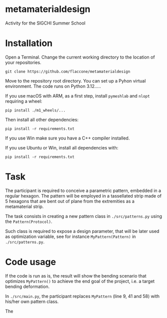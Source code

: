 # metamaterialdesign
Activity for the SIGCHI Summer School

# Installation
Open a Terminal.
Change the current working directory to the location of your repositories.

~~~
git clone https://github.com/flaccone/metamaterialdesign
~~~

Move to the repository root directory. You can set up a Pyhon virtual environment. The code runs on Python 3.12.....

If you use macOS with ARM, as a first step, install ```pymeshlab``` and ```nlopt``` requiring a wheel:
~~~
pip install ./m1_wheels/...
~~~

Then install all other dependencies:
~~~
pip install -r requirements.txt
~~~

If you use Win make sure you have a C++ compiler installed.

If you use Ubuntu or Win, install all dependencies with:
~~~
pip install -r requirements.txt
~~~


# Task  
The participant is required to conceive a parametric pattern, embedded in a regular hexagon. The pattern will be employed in a tassellated strip made of 5 hexagons that are bent out of plane from the extremities as a metamaterial strip.

The task consists in creating a new pattern class in ```./src/patterns.py``` using the ```Pattern(Protocol)```.

Such class is required to expose a design parameter, that will be later used as optimization variable, see for instance ```MyPattern(Pattern)``` in ```./src/patterns.py```.


# Code usage
If the code is run as is, the result will show the bending scenario that optimizes ```MyPattern()``` to achieve the end goal of the project, i.e. a target bending deformation.

In ```./src/main.py```, the participant replaces ```MyPattern``` (line 9, 41 and 58) with his/her own pattern class.

The

